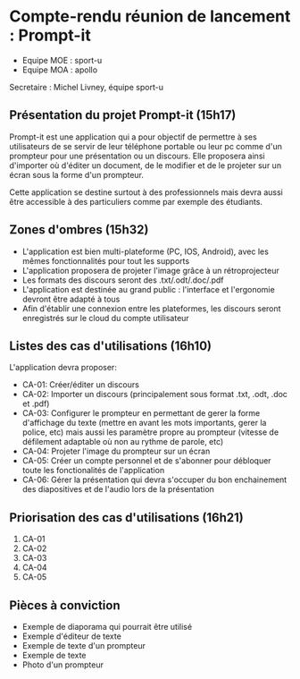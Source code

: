 

# Compte-rendu réunion de lancement : Prompt-it

* Equipe MOE : sport-u
* Equipe MOA : apollo

Secretaire : Michel Livney, équipe sport-u

## Présentation du projet Prompt-it (15h17)
Prompt-it est une application qui a pour objectif de permettre à ses utilisateurs de se servir de leur téléphone portable ou leur pc comme d'un prompteur pour une présentation ou un discours.
Elle proposera ainsi d'importer où d'éditer un document, de le modifier et de le projeter sur un écran sous la forme d'un prompteur.

Cette application se destine surtout à des professionnels mais devra aussi être accessible à des particuliers comme par exemple des étudiants.

## Zones d'ombres (15h32)

* L'application est bien multi-plateforme (PC, IOS, Android), avec les mêmes fonctionnalités pour tout les supports
* L'application proposera de projeter l'image grâce à un rétroprojecteur
* Les formats des discours seront des .txt/.odt/.doc/.pdf
* L'application est destinée au grand public : l'interface et l'ergonomie devront être adapté à tous
* Afin d'établir une connexion entre les plateformes, les discours seront enregistrés sur le cloud du compte utilisateur

## Listes des cas d'utilisations (16h10)

L'application devra proposer:
* CA-01: Créer/éditer un discours
* CA-02: Importer un discours (principalement sous format .txt, .odt, .doc et .pdf)
* CA-03: Configurer le prompteur en permettant de gerer la forme d'affichage du texte (mettre en avant les mots importants, gerer la police, etc) mais aussi les paramètre propre au prompteur (vitesse de défilement adaptable où non au rythme de parole, etc)
* CA-04: Projeter l'image du prompteur sur un écran
* CA-05: Créer un compte personnel et de s'abonner pour débloquer toute les fonctionalités de l'application
* CA-06: Gérer la présentation qui devra s'occuper du bon enchainement des diapositives et de l'audio lors de la présentation

## Priorisation des cas d'utilisations (16h21)
1) CA-01
2) CA-02
3) CA-03
4) CA-04
5) CA-05

## Pièces à conviction
* Exemple de diaporama qui pourrait être utilisé
* Exemple d'éditeur de texte
* Exemple de texte d'un prompteur
* Exemple de texte
* Photo d'un prompteur
